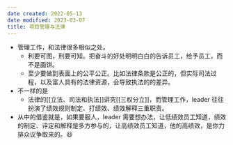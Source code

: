 ```yaml
---
date created: 2022-05-13
date modified: 2023-03-07
title: 项目管理与法律
---
```

- 管理工作，和法律很多相似之处。
	- 利要可图，刑要可知。把奋斗的好处明明白白的告诉员工，给予员工，而不是画饼。
	- 至少要做到表面上的公平公正。比如法律条款是公正的，但实际司法过程，以及富人具有的法律资源，会导致执法的的差异。
- 不一样的是
	- 法律的[[立法、司法和执法]]讲究[[三权分立]]，而管理工作，leader 往往扮演了绩效规则制定、打绩效、绩效解释三重职责。
- 从中的借鉴就是，如果要服人，leader 需要想办法，让低绩效员工知道，绩效的制定、评定和解释是多方参与的，让高绩效员工知道，他的高绩效，是你力排众议争取来的。😃
